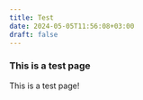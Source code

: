 ```yaml
---
title: Test
date: 2024-05-05T11:56:08+03:00
draft: false
---
```


### This is a test page

This is a test page!